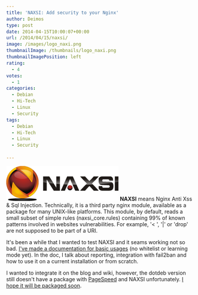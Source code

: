 ```yaml
---
title: 'NAXSI: Add security to your Nginx'
author: Deimos
type: post
date: 2014-04-15T10:00:07+00:00
url: /2014/04/15/naxsi/
image: /images/logo_naxi.png
thumbnailImage: /thumbnails/logo_naxi.png
thumbnailImagePosition: left
rating:
  - 4
votes:
  - 1
categories:
  - Debian
  - Hi-Tech
  - Linux
  - Security
tags:
  - Debian
  - Hi-Tech
  - Linux
  - Security

---
```

![Naxsi_logo](/images/logo_naxi.png)
**NAXSI** means Nginx Anti Xss & Sql Injection. Technically, it is a third party nginx module, available as a package for many UNIX-like platforms. This module, by default, reads a small subset of simple rules (naxsi_core.rules) containing 99% of known patterns involved in websites vulnerabilities. For example, '< ', '|' or 'drop' are not supposed to be part of a URI.

It's been a while that I wanted to test NAXSI and it seams working not so bad. [I've made a documentation for basic usages](https://wiki.deimos.fr/NAXSI:_integrate_a_WAF_for_Nginx) (no whitelist or learning mode yet). In the doc, I talk about reporting, integration with fail2ban and how to use it on a current installation or from scratch.

I wanted to integrate it on the blog and wiki, however, the dotdeb version still doesn't have a package with [PageSpeed](http://wiki.deimos.fr/Page_Speed:_optimize_on_the_fly_your_rendered_code) and NAXSI unfortunately. [I hope it will be packaged soon](https://github.com/gplessis/dotdeb-nginx/issues/46).